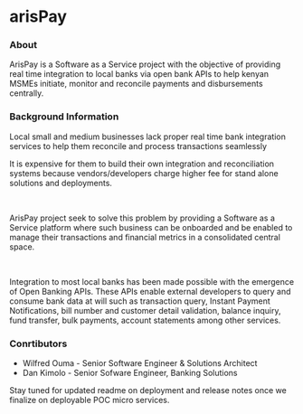 # arisPay
### About
ArisPay is a Software as a Service project with the objective of providing real time integration to local banks via open bank APIs to help kenyan MSMEs initiate, monitor and reconcile payments and disbursements centrally.

### Background Information
<p>Local small and medium businesses lack proper real time bank integration services to help them reconcile and process transactions seamlessly</p>
<p>It is expensive for them to build their own integration and reconciliation systems because vendors/developers charge higher fee for stand alone solutions and deployments.</p>
<br>
<p>ArisPay project seek to solve this problem by providing a Software as a Service platform where such business can be onboarded and be enabled to manage their transactions and financial metrics in a consolidated central space.</p>
<br>
<p>Integration to most local banks has been made possible with the emergence of Open Banking APIs. These APIs enable external developers to query and consume bank data at will such as transaction query, Instant Payment Notifications, bill number and customer detail validation, balance inquiry, fund transfer, bulk payments, account statements among other services.</p>

### Conrtibutors
<ul>
  <li>Wilfred Ouma - Senior Software Engineer & Solutions Architect</li>
  <li>Dan Kimolo - Senior Sofware Engineer, Banking Solutions</li>
</ul>

Stay tuned for updated readme on deployment and release notes once we finalize on deployable POC micro services.




